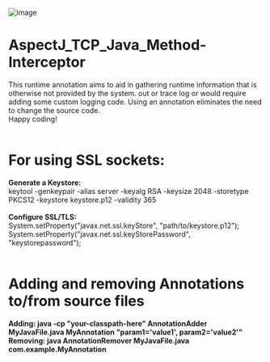 ![image](https://github.com/Freya-Ebba-Christ/AspectJ_TCP_Java_Method-Interceptor/assets/57752514/43999c49-f7b7-43e8-b1ee-6f72f2d0e34f)
<br>
# AspectJ_TCP_Java_Method-Interceptor

This runtime annotation aims to aid in gathering runtime information that is otherwise not provided by the system. out or trace log or would require adding some custom logging code.
Using an annotation eliminates the need to change the source code.
<br>
Happy coding!
<br>
<br>
<h1>For using SSL sockets:</h1>
<b>Generate a Keystore:</b>
<br>
keytool -genkeypair -alias server -keyalg RSA -keysize 2048 -storetype PKCS12 -keystore keystore.p12 -validity 365
<br>
<br>
<b>Configure SSL/TLS:</b>
<br>
System.setProperty("javax.net.ssl.keyStore", "path/to/keystore.p12");
<br>
System.setProperty("javax.net.ssl.keyStorePassword", "keystorepassword");
<br>
<br>
<h1>Adding and removing Annotations to/from source files</h1>
<b>Adding:  java -cp "your-classpath-here" AnnotationAdder MyJavaFile.java MyAnnotation "param1='value1', param2='value2'"</b>
<br>
<b>Removing:  java AnnotationRemover MyJavaFile.java com.example.MyAnnotation</b>
